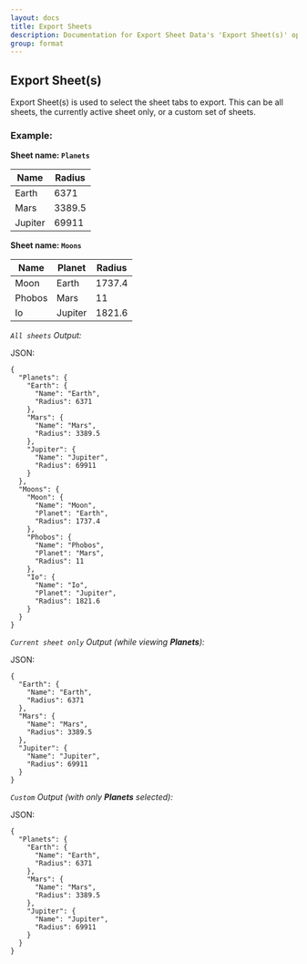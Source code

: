 ```yaml
---
layout: docs
title: Export Sheets
description: Documentation for Export Sheet Data's 'Export Sheet(s)' option.
group: format
---
```


Export Sheet(s)
---------------

Export Sheet(s) is used to select the sheet tabs to export. This can be all sheets, the currently active sheet only, or a custom set of sheets.

### Example: ###

**Sheet name: `Planets`**

Name | Radius
---- | ------
Earth | 6371
Mars | 3389.5
Jupiter | 69911

**Sheet name: `Moons`**

Name | Planet | Radius
---- | ------ | ------
Moon | Earth | 1737.4
Phobos | Mars | 11
Io | Jupiter | 1821.6

*`All sheets` Output:*

JSON:
```
{
  "Planets": {
    "Earth": {
      "Name": "Earth",
      "Radius": 6371
    },
    "Mars": {
      "Name": "Mars",
      "Radius": 3389.5
    },
    "Jupiter": {
      "Name": "Jupiter",
      "Radius": 69911
    }
  },
  "Moons": {
    "Moon": {
      "Name": "Moon",
      "Planet": "Earth",
      "Radius": 1737.4
    },
    "Phobos": {
      "Name": "Phobos",
      "Planet": "Mars",
      "Radius": 11
    },
    "Io": {
      "Name": "Io",
      "Planet": "Jupiter",
      "Radius": 1821.6
    }
  }
}
```

*`Current sheet only` Output (while viewing **Planets**):*

JSON:
```
{
  "Earth": {
    "Name": "Earth",
    "Radius": 6371
  },
  "Mars": {
    "Name": "Mars",
    "Radius": 3389.5
  },
  "Jupiter": {
    "Name": "Jupiter",
    "Radius": 69911
  }
}
```

*`Custom` Output (with only **Planets** selected):*

JSON:
```
{
  "Planets": {
    "Earth": {
      "Name": "Earth",
      "Radius": 6371
    },
    "Mars": {
      "Name": "Mars",
      "Radius": 3389.5
    },
    "Jupiter": {
      "Name": "Jupiter",
      "Radius": 69911
    }
  }
}
```
